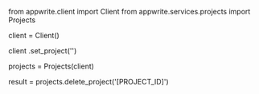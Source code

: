 from appwrite.client import Client
from appwrite.services.projects import Projects

client = Client()

client
    .set_project('')

projects = Projects(client)

result = projects.delete_project('[PROJECT_ID]')
